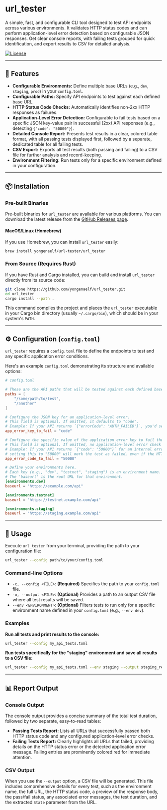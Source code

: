 # url_tester

A simple, fast, and configurable CLI tool designed to test API endpoints across various environments. It validates HTTP status codes and can perform application-level error detection based on configurable JSON responses. Get clear console reports, with failing tests grouped for quick identification, and export results to CSV for detailed analysis.

[![License](https://img.shields.io/badge/License-MIT-blue.svg)](https://opensource.org/licenses/MIT)

---

## 🚀 Features

* **Configurable Environments:** Define multiple base URLs (e.g., `dev`, `staging`, `prod`) in your `config.toml`.
* **Configurable Paths:** Specify API endpoints to test against each defined base URL.
* **HTTP Status Code Checks:** Automatically identifies non-2xx HTTP responses as failures.
* **Application-Level Error Detection:** Configurable to fail tests based on a specific JSON key-value pair in successful (2xx) API responses (e.g., detecting `{"code": "50000"}`).
* **Detailed Console Report:** Presents test results in a clear, colored table format, with all passing tests displayed first, followed by a separate, dedicated table for all failing tests.
* **CSV Export:** Exports all test results (both passing and failing) to a CSV file for further analysis and record-keeping.
* **Environment Filtering:** Run tests only for a specific environment defined in your configuration.

---

## 📦 Installation

### Pre-built Binaries

Pre-built binaries for `url_tester` are available for various platforms. You can download the latest release from the [GitHub Releases page](./releases).

#### MacOS/Linux (Homebrew)

If you use Homebrew, you can install `url_tester` easily:

```bash
brew install yongenaelf/url-tester/url_tester
```

### From Source (Requires Rust)

If you have Rust and Cargo installed, you can build and install `url_tester` directly from its source code:

```bash
git clone https://github.com/yongenaelf/url_tester.git
cd url_tester
cargo install --path .
```

This command compiles the project and places the `url_tester` executable in your Cargo bin directory (usually `~/.cargo/bin`), which should be in your system's `PATH`.

-----

## ⚙️ Configuration (`config.toml`)

`url_tester` requires a `config.toml` file to define the endpoints to test and any specific application error conditions.

Here's an example `config.toml` demonstrating its structure and available options:

```toml
# config.toml

# These are the API paths that will be tested against each defined baseurl.
paths = [
    "/some/path/to/test",
    "/another"
]

# Configure the JSON key for an application-level error.
# This field is optional. If omitted, it defaults to "code".
# Example: If your API returns `{"errorCode": "AUTH_FAILED"}`, you'd set this to "errorCode".
app_error_key_to_fail = "code"

# Configure the specific value of the application error key to fail the test.
# This field is optional. If omitted, no application-level error check will be performed.
# Example: If your API returns `{"code": "50000"}` for an internal error,
# setting this to "50000" will mark the test as failed, even if the HTTP status is 200 OK.
app_error_code_to_fail = "50000"

# Define your environments here.
# Each key (e.g., "dev", "testnet", "staging") is an environment name.
# The 'baseurl' is the root URL for that environment.
[environments.dev]
baseurl = "https://example.com/api"

[environments.testnet]
baseurl = "https://testnet.example.com/api"

[environments.staging]
baseurl = "https://staging.example.com/api"
```

-----

## 🚀 Usage

Execute `url_tester` from your terminal, providing the path to your configuration file:

```bash
url_tester --config path/to/your/config.toml
```

### Command-line Options

  * `-c, --config <FILE>`: **(Required)** Specifies the path to your `config.toml` file.
  * `-o, --output <FILE>`: **(Optional)** Provides a path to an output CSV file where all test results will be saved.
  * `--env <ENVIRONMENT>`: **(Optional)** Filters tests to run only for a specific environment name defined in your `config.toml` (e.g., `--env dev`).

### Examples

**Run all tests and print results to the console:**

```bash
url_tester --config my_api_tests.toml
```

**Run tests specifically for the "staging" environment and save all results to a CSV file:**

```bash
url_tester --config my_api_tests.toml --env staging --output staging_report.csv
```

-----

## 📊 Report Output

### Console Output

The console output provides a concise summary of the total test duration, followed by two separate, easy-to-read tables:

  * **Passing Tests Report:** Lists all URLs that successfully passed both HTTP status code and any configured application-level error checks.
  * **Failing Tests Report:** Clearly highlights all URLs that failed, providing details on the HTTP status error or the detected application error message. Failing entries are prominently colored red for immediate attention.

### CSV Output

When you use the `--output` option, a CSV file will be generated. This file includes comprehensive details for every test, such as the environment name, the full URL, the HTTP status code, a preview of the response body, the pass/fail status, any associated error messages, the test duration, and the extracted `State` parameter from the URL.
